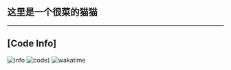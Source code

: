 ## 这里是一个很菜的猫猫
---
## [Code Info]
![info](https://github-readme-stats.vercel.app/api?username=Small-Miao&show_icons=true&count_private=true&hide=prs&theme=vue&custom_title=%F0%9F%92%95%20Github%20Stats&count_private=true)
![code](https://github-readme-stats.vercel.app/api/top-langs/?username=Small-Miao&layout=compact&card_width=445&custom_title=😊%20Used%20Languages&langs_count=10))
![wakatime](https://github-readme-stats.vercel.app/api/wakatime?username=Small_Miao&custom_title=TimeStats)
